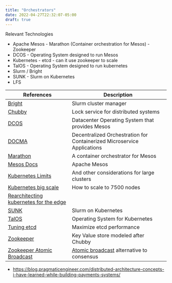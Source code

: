 ```yaml
---
title: "Orchestrators"
date: 2022-04-27T22:32:07-05:00
draft: true
---
```


Relevant Technologies 
- Apache Mesos - Marathon (Container orchestration for Mesos) - Zookeeper
- DCOS - Operating System designed to run Mesos
- Kubernetes - etcd - can it use zookeeper to scale
- TalOS - Operating System designed to run kubernetes
- Slurm / Bright
- SUNK - Slurm on Kubernetes
- LFS

|References|Description|
|-|-|
|[Bright](https://slurm.schedmd.com/slurm_ug_2011/Bright_Computing_SLURM_integration.pdf)|Slurm cluster manager
|[Chubby](https://static.googleusercontent.com/media/research.google.com/en//archive/chubby-osdi06.pdf)|Lock service for distributed systems|
|[DCOS](https://dcos.io/)|Datacenter Operating System that provides Mesos|
|[DOCMA](https://www.diva-portal.org/smash/get/diva2:1435575/FULLTEXT01.pdf)|Decentralized Orchestration for Containerized Microservice Applications|
|[Marathon](https://mesosphere.github.io/marathon/)|A container orchestrator for Mesos|
|[Mesos Docs](https://mesos.apache.org/documentation/latest/)|Apache Mesos|
|[Kubernetes Limits](https://kubernetes.io/docs/setup/best-practices/cluster-large/)|And other considerations for large clusters|
|[Kubernetes big scale](https://openai.com/blog/scaling-kubernetes-to-7500-nodes/)|How to scale to 7500 nodes|
|[Rearchitecting kubernetes for the edge](https://dl.acm.org/doi/pdf/10.1145/3434770.3459730)|
|[SUNK](https://www.coreweave.com/blog/sunk-slurm-on-kubernetes-implementations)|Slurm on Kubernetes|
|[TalOS](https://www.talos.dev/)|Operating System for Kubernetes|
|[Tuning etcd](https://rancher.com/docs/rancher/v2.5/en/installation/resources/advanced/etcd/)|Maximize etcd performance|
|[Zookeeper](https://people.cs.umass.edu/~arun/590CC/papers/zookeeper.pdf)|Key Value store modeled after Chubby|
|[Zookeeper Atomic Broadcast](http://www.cs.cornell.edu/courses/cs6452/2012sp/papers/zab-ieee.pdf)|[Atomic broadcast](https://en.wikipedia.org/wiki/Atomic_broadcast) alternative to consensus|

- https://blog.pragmaticengineer.com/distributed-architecture-concepts-i-have-learned-while-building-payments-systems/
